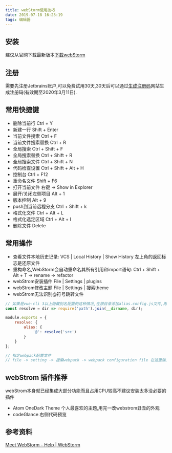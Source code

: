 ```yaml
---
title: webStorm使用技巧
date: 2019-07-18 16:23:19
tags: 编辑器
---
```


## 安装
建议从官网下载最新版本[下载webStorm](https://www.jetbrains.com/webstorm/download/#section=windows)

## 注册
需要先注册Jetbrains账户,可以免费试用30天,30天后可以通过[生成注册码](http://idea.lanyus.com/)网站生成注册码(有效期至2020年3月11日).

## 常用快捷键
- 删除当前行 Ctrl + Y
- 新建一行 Shift + Enter
- 当前文件搜索 Ctrl + F
- 当前文件搜索替换 Ctrl + R
- 全局搜索 Ctrl + Shift + F
- 全局搜索替换 Ctrl + Shift + R
- 全局搜索文件 Ctrl + Shift + N
- 代码检查设置 Ctrl + Shift + Alt + H
- 控制台 Ctrl + F12
- 重命名文件 Shift + F6
- 打开当前文件 右键 -> Show in Explorer
- 展开/关闭左侧项目 Alt + 1
- 版本控制 Alt + 9
- push到当前远程分支 Ctrl + Shift + k
- 格式化文件 Ctrl + Alt + L
- 格式化选定区域 Ctrl + Alt + I
- 删除文件 Delete

## 常用操作
- 查看文件本地历史记录: VCS | Local History | Show History 左上角的返回标志是还原文件
- 重构命名,WebStorm会自动重命名其所有引用和import语句: Ctrl + Shift + Alt + T -> rename  -> refactor
- webStrom安装插件 File | Settings | plugins 
- webStrom修改主题 File | Settings | 搜索theme
- webStrom无法识别@符号跳转文件
```js
// 如果是vue-cli 3以上隐藏别名配置的这种情况,在根目录添加alias.config.js文件,再指定webpack配置文件,文件内容如下
const resolve = dir => require('path').join(__dirname, dir);

module.exports = {
    resolve: {
        alias: {
            '@': resolve('src')
        }
    }
};

// 指定webpack配置文件
// file -> setting -> 搜索webpack -> webpack configuration file 在这里输入webpack别名配置文件地址 例: D:\react-learn\vueinit\alias.config.js.
``` 

## webStrom 插件推荐
webStrom本身就已经集成大部分功能而且占用CPU较高不建议安装太多没必要的插件
- Atom OneDark Theme 个人最喜欢的主题,用完一改webstrom丑丑的外观
- codeGlance 右侧代码预览

## 参考资料
[Meet WebStorm - Help | WebStorm](https://www.jetbrains.com/help/webstorm/2019.1/meet-webstorm.html)
